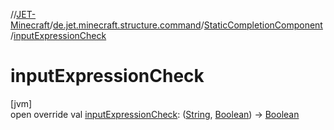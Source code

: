 //[JET-Minecraft](../../../index.md)/[de.jet.minecraft.structure.command](../index.md)/[StaticCompletionComponent](index.md)/[inputExpressionCheck](input-expression-check.md)

# inputExpressionCheck

[jvm]\
open override val [inputExpressionCheck](input-expression-check.md): ([String](https://kotlinlang.org/api/latest/jvm/stdlib/kotlin/-string/index.html), [Boolean](https://kotlinlang.org/api/latest/jvm/stdlib/kotlin/-boolean/index.html)) -&gt; [Boolean](https://kotlinlang.org/api/latest/jvm/stdlib/kotlin/-boolean/index.html)
